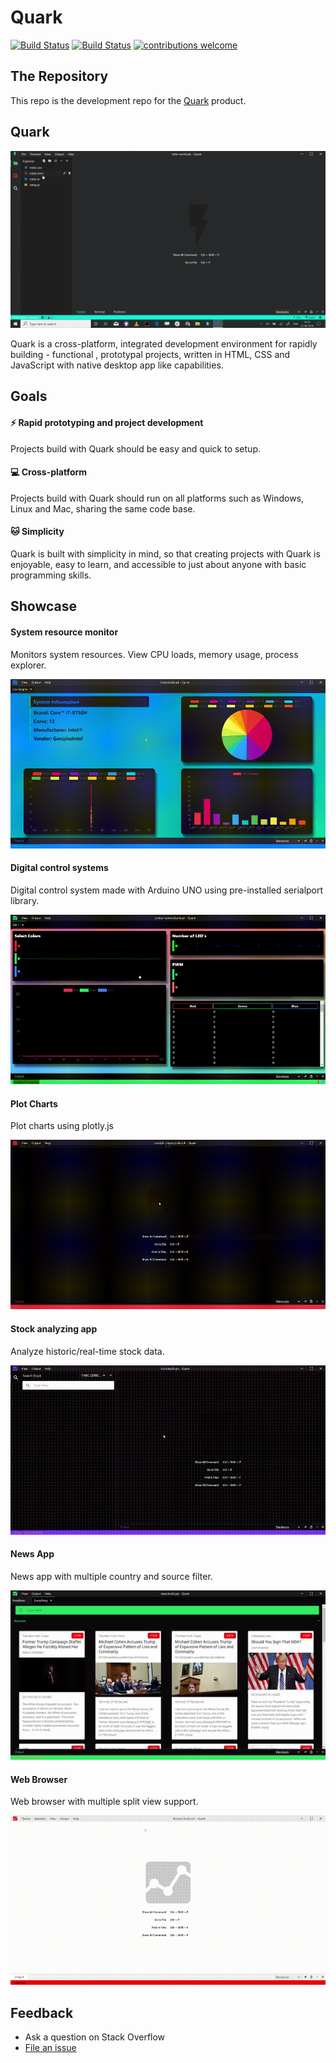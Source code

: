 # Quark

[![Build Status](https://travis-ci.org/Nishkalkashyap/Quark-electron.svg?branch=master-all)](https://travis-ci.org/Nishkalkashyap/Quark-electron)
[![Build Status](https://ci.appveyor.com/api/projects/status/e9n73kxva64pccwe/branch/master-all?svg=true)](https://ci.appveyor.com/project/Nishkalkashyap/quark-electron)
[![contributions welcome](https://img.shields.io/badge/contributions-welcome-brightgreen.svg?style=flat)](https://github.com/Nishkalkashyap/Quark-docs)


## The Repository

This repo is the development repo for the [Quark](https://quarkjs.io) product.

## Quark

![Hello World](./images/hello-world.gif)

Quark is a cross-platform, integrated development environment for rapidly building - functional , prototypal projects, written in HTML, CSS and JavaScript with native desktop app like capabilities.

## Goals

#### ⚡ Rapid prototyping and project development
Projects build with Quark should be easy and quick to setup.

#### 💻 Cross-platform
Projects build with Quark should run on all platforms such as Windows, Linux and Mac, sharing the same code base.

#### 🐱 Simplicity
Quark is built with simplicity in mind, so that creating projects with Quark is enjoyable, easy to learn, and accessible to just about anyone with basic programming skills.

## Showcase 

#### System resource monitor
Monitors system resources. View CPU loads, memory usage, process explorer.

![System Information](./images/system-monitor.gif)

#### Digital control systems
Digital control system made with Arduino UNO using pre-installed serialport library.

![Control System](./images/control-system.gif)


#### Plot Charts
Plot charts using plotly.js

![Plot Charts](./images/plot-charts.gif)

#### Stock analyzing app
Analyze historic/real-time stock data.

![Stock analyzing app](./images/stock-analyzing-app.gif)

#### News App
News app with multiple country and source filter.

![News App](./images/news-app.gif)

#### Web Browser
Web browser with multiple split view support.

![Web Browser](./images/web-browser.gif)


## Feedback

* Ask a question on Stack Overflow
* [File an issue](https://github.com/Nishkalkashyap/Quark-docs/issues)